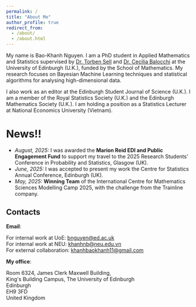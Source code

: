 ```yaml
---
permalink: /
title: "About Me"
author_profile: true
redirect_from: 
  - /about/
  - /about.html
---
```


My name is Bao-Khanh Nguyen. I am a PhD student in Applied Mathematics and Statistics supervised by [Dr. Torben Sell](https://webhomes.maths.ed.ac.uk/~tsell/) and [Dr. Cecilia Balocchi](https://cecilia-balocchi.owlstown.net) at the University of Edinburgh (U.K.), funded by the School of Mathematics. My research focuses on Bayesian Machine Learning techniques and statistical algorithms for analysing high-dimensional data. 

I also work as an editor at the Edinburgh Student Journal of Science (U.K.).  I am a member of the Royal Statistics Society (U.K.) and the Edinburgh Mathematics Society (U.K.). I am holding a position as a Statistics Lecturer at National Economics University (Vietnam).  

News!!
======
- *August, 2025:* I was awarded the **Marion Reid EDI and Public Engagement Fund** to support my travel to the 2025 Research Students’ Conference in Probability and Statistics, Glasgow (UK).  
- *June, 2025:* I was accepted to present my work the Centre for Statistics Annual Conference, Edinburgh (UK).  
- *May, 2025:* **Winning Team** of the International Centre for Mathematics Sciences Modelling Camp 2025, with the challenge from the Trainline company.

Contacts
------
**Email**: 

For internal work at UoE: bnguyen@ed.ac.uk  
For internal work at NEU: khanhnb@neu.edu.vn  
For external collaboration: khanhbaokhanh11@gmail.com

**My office**: 

Room 6324, James Clerk Maxwell Building,  
King's Building Campus, The University of Edinburgh  
Edinburgh  
EH9 3FD  
United Kingdom

